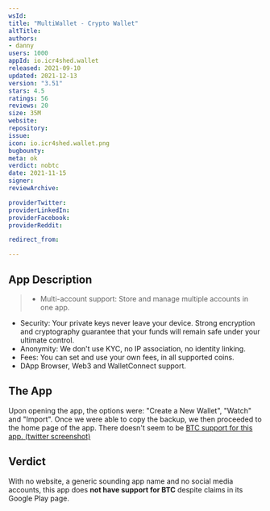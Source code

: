 ```yaml
---
wsId: 
title: "MultiWallet - Crypto Wallet"
altTitle: 
authors:
- danny
users: 1000
appId: io.icr4shed.wallet
released: 2021-09-10
updated: 2021-12-13
version: "3.51"
stars: 4.5
ratings: 56
reviews: 20
size: 35M
website: 
repository: 
issue: 
icon: io.icr4shed.wallet.png
bugbounty: 
meta: ok
verdict: nobtc
date: 2021-11-15
signer: 
reviewArchive:

providerTwitter: 
providerLinkedIn: 
providerFacebook: 
providerReddit: 

redirect_from:

---
```


## App Description

> - Multi-account support: Store and manage multiple accounts in one app.
- Security: Your private keys never leave your device. Strong encryption and cryptography guarantee that your funds will remain safe under your ultimate control.
- Anonymity: We don't use KYC, no IP association, no identity linking.
- Fees: You can set and use your own fees, in all supported coins.
- DApp Browser, Web3 and WalletConnect support.

## The App

Upon opening the app, the options were: "Create a New Wallet", "Watch" and "Import". Once we were able to copy the backup, we then proceeded to the home page of the app. There doesn't seem to be [BTC support for this app. (twitter screenshot)](https://twitter.com/BitcoinWalletz/status/1457966263779553281)

## Verdict

With no website, a generic sounding app name and no social media accounts, this app does **not have support for BTC** despite claims in its Google Play page.
